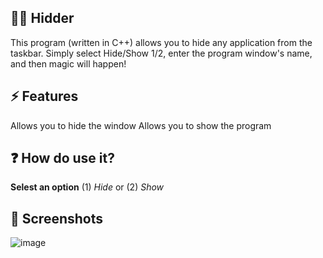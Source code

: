 ## 👨‍💻 Hidder

This program (written in C++) allows you to hide any application from the taskbar. Simply select Hide/Show 1/2, enter the program window's name, and then magic will happen!


## ⚡ Features

Allows you to hide the window
Allows you to show the program

## ❓ How do use it?

**Selest an option** 
(1) *Hide* or (2) *Show*

## 📱 Screenshots

![image](https://github.com/LightJkd/Hidder/assets/171634839/2366b7f1-54a1-4f4e-a794-88dad0fa830a)
